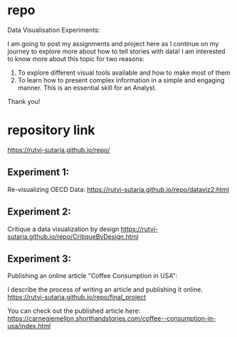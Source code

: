 # repo
Data Visualisation Experiments:

I am going to post my assignments and project here as I continue on my journey to explore more about how to tell stories with data! I am interested to know more about this topic for two reasons: 
1. To explore different visual tools available and how to make most of them
2. To learn how to present complex information in a simple and engaging manner. This is an essential skill for an Analyst. 

Thank you!

# repository link
<https://rutvi-sutaria.github.io/repo/>

## Experiment 1:
Re-visualizing OECD Data:
<https://rutvi-sutaria.github.io/repo/dataviz2.html>

## Experiment 2: 
Critique a data visualization by design 
<https://rutvi-sutaria.github.io/repo/CritiqueByDesign.html>

## Experiment 3: 
Publishing an online article "Coffee Consumption in USA":

I describe the process of writing an article and publishing it online.
<https://rutvi-sutaria.github.io/repo/final_project>

You can check out the published article here: 
<https://carnegiemellon.shorthandstories.com/coffee--consumption-in-usa/index.html>


 

